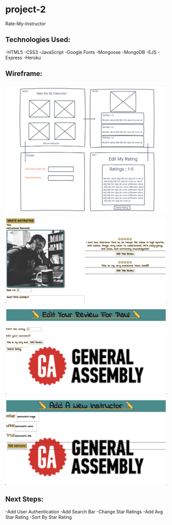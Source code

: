 # project-2
Rate-My-Instructor


## Technologies Used:

-HTML5
-CSS3
-JavaScript
-Google Fonts
-Mongoose
-MongoDB
-EJS
-Express
-Heroku

## Wireframe:

![RateMyInstructorWireframe](image/Rate-My-Instructor-Wireframe.png)

![RateMyInstructorWireframe](image/show-page.png)

![RateMyInstructorWireframe](image/edit-page.png)

![RateMyInstructorWireframe](image/create-page.png)

## Next Steps:

-Add User Authentication
-Add Search Bar
-Change Star Ratings 
-Add Avg Star Rating
-Sort By Star Rating
